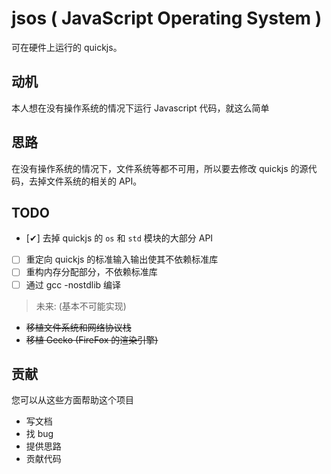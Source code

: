# jsos ( JavaScript Operating System )
可在硬件上运行的 quickjs。

## 动机
本人想在没有操作系统的情况下运行 Javascript 代码，就这么简单

## 思路
在没有操作系统的情况下，文件系统等都不可用，所以要去修改 quickjs
的源代码，去掉文件系统的相关的 API。

## TODO
 - [✔] 去掉 quickjs 的 `os` 和 `std` 模块的大部分 API
 - [ ] 重定向 quickjs 的标准输入输出使其不依赖标准库
 - [ ] 重构内存分配部分，不依赖标准库
 - [ ] 通过 gcc -nostdlib 编译

> 未来: (基本不可能实现)
- ~~移植文件系统和网络协议栈~~
- ~~移植 Gecko (FireFox 的渲染引擎)~~

## 贡献
您可以从这些方面帮助这个项目
- 写文档
- 找 bug
- 提供思路
- 贡献代码